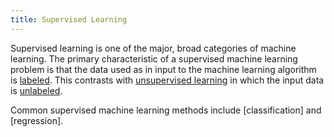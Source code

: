 ```yaml
---
title: Supervised Learning
---
```


Supervised learning is one of the major, broad categories of machine learning. The primary characteristic of a supervised machine learning problem is that the data used as in input to the machine learning algorithm is 
[labeled](/blog/notes/unlabeled_data). This contrasts with [unsupervised learning](/blog/notes/unsupervised_learning) in which the input data is [unlabeled](/blog/notes/unlabeled_data).

Common supervised machine learning methods include [classification] and [regression].
